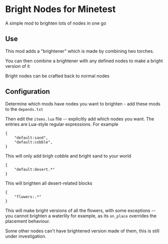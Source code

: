 # Bright Nodes for Minetest

A simple mod to brighten lots of nodes in one go

## Use

This mod adds a "brightener" which is made by combining two torches.

You can then combine a brightener with any defined nodes to make a bright version of it

Bright nodes can be crafted back to normal nodes

## Configuration

Determine which mods have nodes you want to brighten - add these mods to the `depends.txt`

Then edit the `items.lua` file -- explicitly add which nodes you want. The entries are Lua-style regular expressions. For example

	{
		"default:sand",
		"default:cobble",
	}

This will only add brigh cobble and bright sand to your world

	{
		"default:desert.*"
	}

This will brighten all desert-related blocks

	{
		"flowers:.*"
	}

This will make bright versions of all the flowers, with some exceptions -- you cannot brighten a waterlily for example, as its `on_place` overrides the placement behaviour.

Some other nodes can't have brightened version made of them, this is still under investigation.
